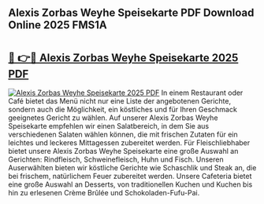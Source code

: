## Alexis Zorbas Weyhe Speisekarte PDF Download Online 2025 FMS1A

# <h2><a href="http://gc93qj.nevu.top/?p=Alexis+Zorbas+Weyhe+Speisekarte">🔗 👉🔴 Alexis Zorbas Weyhe Speisekarte 2025 PDF</a></h2>

[![Alexis Zorbas Weyhe Speisekarte 2025 PDF](https://i.imgur.com/dBaPXMq.png)](http://gc93qj.nevu.top/?p=Alexis+Zorbas+Weyhe+Speisekarte)
In einem Restaurant oder Café bietet das Menü nicht nur eine Liste der angebotenen Gerichte, sondern auch die Möglichkeit, ein köstliches und für Ihren Geschmack geeignetes Gericht zu wählen. Auf unserer Alexis Zorbas Weyhe Speisekarte empfehlen wir einen Salatbereich, in dem Sie aus verschiedenen Salaten wählen können, die mit frischen Zutaten für ein leichtes und leckeres Mittagessen zubereitet werden. Für Fleischliebhaber bietet unsere Alexis Zorbas Weyhe Speisekarte eine große Auswahl an Gerichten: Rindfleisch, Schweinefleisch, Huhn und Fisch. Unseren Auserwählten bieten wir köstliche Gerichte wie Schaschlik und Steak an, die bei frischem, natürlichem Feuer zubereitet werden. Unsere Cafeteria bietet eine große Auswahl an Desserts, von traditionellen Kuchen und Kuchen bis hin zu erlesenen Crème Brûlée und Schokoladen-Fufu-Pai.
